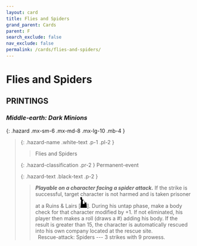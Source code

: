 ```yaml
---
layout: card
title: Flies and Spiders
grand_parent: Cards
parent: F
search_exclude: false
nav_exclude: false
permalink: /cards/flies-and-spiders/
---
```


# Flies and Spiders


## PRINTINGS


### _Middle-earth: Dark Minions_

{: .hazard .mx-sm-6 .mx-md-8 .mx-lg-10 .mb-4 }
> {: .hazard-name .white-text .p-1 .pl-2 }
> > <div class="hazard-mp"></div>
> > <div class="card-name">Flies and Spiders</div>
>
> {: .hazard-classification .pr-2 }
> Permanent-event
>
> {: .hazard-text .black-text .p-2 }
> > ***Playable on a character facing a spider attack.*** If the strike is successful, target character is not harmed and is taken prisoner at a Ruins & Lairs <nobr>[<img src="/assets/images/ruinlair.svg">]</nobr>. During his untap phase, make a body check for that character modified by +1. If not eliminated, his player then makes a roll (draws a #) adding his body. If the result is greater than 15, the character is automatically rescued into his own company located at the rescue site. <br>&ensp;Rescue-attack: Spiders --- 3 strikes with 9 prowess. 
>
